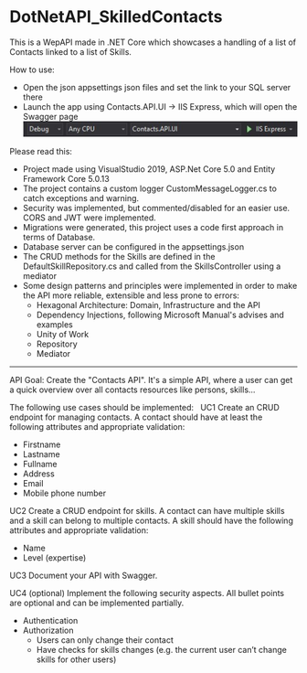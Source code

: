 # DotNetAPI_SkilledContacts
This is a WepAPI made in .NET Core which showcases a handling of a list of Contacts linked to a list of Skills.

How to use:
- Open the json appsettings json files and set the link to your SQL server there
- Launch the app using Contacts.API.UI -> IIS Express, which will open the Swagger page
![VisualStudio 19 Launch Picture](https://raw.githubusercontent.com/RavenTheorist/DotNetAPI_SkilledContacts/main/GithubReadmeImages/VS2019_LaunchSelection.jpg)

Please read this:
- Project made using VisualStudio 2019, ASP.Net Core 5.0 and Entity Framework Core 5.0.13
- The project contains a custom logger CustomMessageLogger.cs to catch exceptions and warning.
- Security was implemented, but commented/disabled for an easier use. CORS and JWT were implemented.
- Migrations were generated, this project uses a code first approach in terms of Database.
- Database server can be configured in the appsettings.json
- The CRUD methods for the Skills are defined in the DefaultSkillRepository.cs and called from the SkillsController using a mediator
- Some design patterns and principles were implemented in order to make the API more reliable, extensible and less prone to errors:
   - Hexagonal Architecture: Domain, Infrastructure and the API
   - Dependency Injections, following Microsoft Manual's advises and examples
   - Unity of Work
   - Repository
   - Mediator

----------------------------------------------------------------------------------
API Goal:
Create the "Contacts API". It's a simple API, where a user can get a quick overview over all contacts resources like persons, skills...

The following use cases should be implemented:
 
UC1
Create an CRUD endpoint for managing contacts. A contact should have at least the following attributes and appropriate validation:
- Firstname
- Lastname
- Fullname
- Address
- Email
- Mobile phone number

UC2
Create a CRUD endpoint for skills. A contact can have multiple skills and a skill can belong to multiple contacts. A skill should have the following attributes and appropriate validation:
- Name
- Level (expertise)

UC3
Document your API with Swagger.

UC4 (optional)
Implement the following security aspects. All bullet points are optional and can be implemented partially.
- Authentication
- Authorization
    - Users can only change their contact
    - Have checks for skills changes (e.g. the current user can’t change skills for other users)